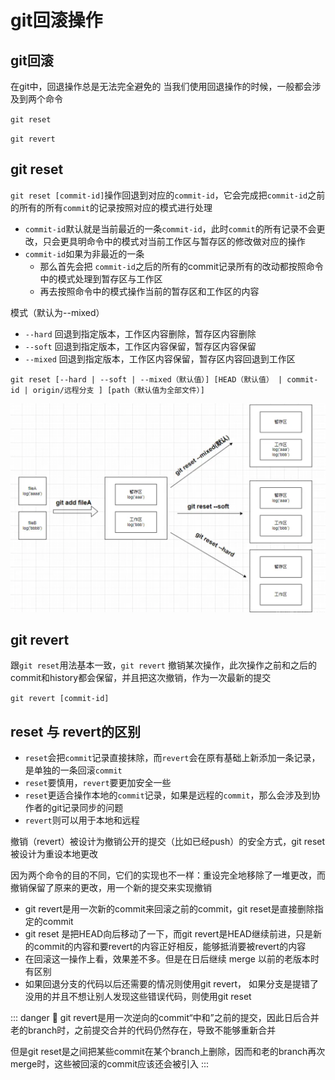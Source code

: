 # git回滚操作

## git回滚

在git中，回退操作总是无法完全避免的 当我们使用回退操作的时候，一般都会涉及到两个命令

`git reset`

`git revert`


## git reset

`git reset [commit-id]`操作回退到对应的`commit-id`，它会完成把`commit-id`之前的所有的所有`commit`的记录按照对应的模式进行处理

- `commit-id`默认就是当前最近的一条`commit-id`，此时`commit`的所有记录不会更改，只会更具明命令中的模式对当前工作区与暂存区的修改做对应的操作
- `commit-id`如果为非最近的一条
  - 那么首先会把 `commit-id`之后的所有的commit记录所有的改动都按照命令中的模式处理到暂存区与工作区
  - 再去按照命令中的模式操作当前的暂存区和工作区的内容

模式（默认为--mixed）

- `--hard` 回退到指定版本，工作区内容删除，暂存区内容删除
- `--soft` 回退到指定版本，工作区内容保留，暂存区内容保留
- `--mixed` 回退到指定版本，工作区内容保留，暂存区内容回退到工作区

`git reset [--hard | --soft | --mixed（默认值）] [HEAD（默认值） | commit-id | origin/远程分支 ] [path（默认值为全部文件）]`

![sad](../img/reset.png)

## git revert

跟`git reset`用法基本一致，`git revert` 撤销某次操作，此次操作之前和之后的 commit和history都会保留，并且把这次撤销，作为一次最新的提交

`git revert [commit-id]`

## reset 与 revert的区别

- `reset`会把`commit`记录直接抹除，而`revert`会在原有基础上新添加一条记录，是单独的一条回滚`commit`
- `reset`要慎用，`revert`要更加安全一些
- `reset`更适合操作本地的`commit`记录，如果是远程的`commit`，那么会涉及到协作者的git记录同步的问题
- `revert`则可以用于本地和远程

撤销（revert）被设计为撤销公开的提交（比如已经push）的安全方式，git reset被设计为重设本地更改

因为两个命令的目的不同，它们的实现也不一样：重设完全地移除了一堆更改，而撤销保留了原来的更改，用一个新的提交来实现撤销

- git revert是用一次新的commit来回滚之前的commit，git reset是直接删除指定的commit
- git reset 是把HEAD向后移动了一下，而git revert是HEAD继续前进，只是新的commit的内容和要revert的内容正好相反，能够抵消要被revert的内容
- 在回滚这一操作上看，效果差不多。但是在日后继续 merge 以前的老版本时有区别
- 如果回退分支的代码以后还需要的情况则使用git revert， 如果分支是提错了没用的并且不想让别人发现这些错误代码，则使用git reset


::: danger 🌟
git revert是用一次逆向的commit“中和”之前的提交，因此日后合并老的branch时，之前提交合并的代码仍然存在，导致不能够重新合并

但是git reset是之间把某些commit在某个branch上删除，因而和老的branch再次merge时，这些被回滚的commit应该还会被引入
:::